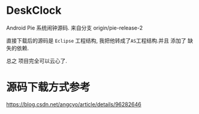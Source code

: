 # DeskClock
Android Pie 系统闹钟源码. 来自分支 origin/pie-release-2

直接下载后的源码是 `Eclipse` 工程结构, 我把他转成了`AS`工程结构.并且 添加了 缺失的依赖.

总之 项目完全可以云心了.

# 源码下载方式参考

https://blog.csdn.net/angcyo/article/details/96282646
